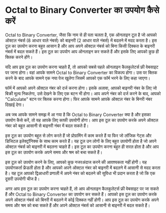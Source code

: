 Octal to Binary Converter का उपयोग कैसे करें
============================================

Octal to Binary Converter, जैसा कि नाम से ही पता चलता है, एक ऑनलाइन टूल है जो आपको ऑक्टल नंबर्स (8 आधार वाले नंबर्स) को बाइनरी (2 आधार वाले नंबर्स) में बदलने में मदद करता है। इस टूल का उपयोग करना बहुत आसान है और आप अपने ऑक्टल नंबर्स को बिना किसी दिक्कत के बाइनरी नंबर्स में बदल सकते हैं। इस टूल का उपयोग आप ऑनलाइन कर सकते हैं और इसके लिए आपको कुछ ही क्लिक करने होंगे।

यदि आप इस टूल का उपयोग करना चाहते हैं, तो आपको सबसे पहले ऑनलाइन कैलकुलेटर्स फ्री वेबसाइट पर जाना होगा। वहां आपके सामने Octal to Binary Converter का विकल्प होगा। उस पर क्लिक करने के बाद आपके सामने एक नया पेज खुलेगा जिसमें आपको एक फॉर्म भरने के लिए कहा जाएगा।

फॉर्म में आपको अपने ऑक्टल नंबर को दर्ज करना होगा। इसके अलावा, आपको बाइनरी नंबर के लिए जो बिक्री मूल्य निकलेगा, उसे देखने के लिए एक बटन भी होगा। आप अपने नंबर को दर्ज करने के बाद, आपको "Calculate" बटन पर क्लिक करना होगा। फिर आपके सामने आपके ऑक्टल नंबर के बिनरी नंबर दिखाई देगा।

अब जब आपके सामने समझ में आ गया है कि Octal to Binary Converter क्या है और इसका उपयोग कैसे करें, तो यह आपके लिए काफी उपयोगी होगा। आप इस टूल का उपयोग करके अपने ऑक्टल नंबर को बहुत आसानी से बाइनरी नंबर में बदल सकते हैं।

इस टूल का उपयोग बहुत से लोग करते हैं जो प्रोग्रामिंग में काम करते हैं या फिर जो लॉजिक गेट्स और डिजिटल इलेक्ट्रॉनिक्स के साथ काम करते हैं। यह टूल उन लोगों के लिए बहुत उपयोगी होता है जो अपने ऑक्टल नंबर्स को बाइनरी में बदलना चाहते हैं। इस टूल का उपयोग करना बहुत ही सरल होता है और आप इस टूल का उपयोग करके अपने समय और श्रम को बचा सकते हैं।

इस टूल को उपयोग करने के लिए, आपको कुछ नजरअंदाज करने की आवश्यकता नहीं होगी। यह उपयोगकर्ता फ्रेंडली होता है और आपको अपने ऑक्टल नंबर को बाइनरी में बदलने में आसानी से मदद करता है। यह टूल आपको द्विआधारी प्रणाली में अपने नंबर को बदलने की सुविधा भी प्रदान करता है जो कि एक दूसरी उपयोगी चीज है।

अगर आप इस टूल का उपयोग करना चाहते हैं, तो आप ऑनलाइन कैलकुलेटर्स फ्री वेबसाइट पर जा सकते हैं और Octal to Binary Converter का उपयोग कर सकते हैं। आपको इस टूल का उपयोग करके अपने ऑक्टल नंबर्स को बिनरी में बदलने में कोई दिक्कत नहीं होगी। आप इस टूल का उपयोग करके अपने समय और श्रम को बचा सकते हैं और अपने ऑक्टल नंबर्स को आसानी से बाइनरी में बदल सकते हैं।